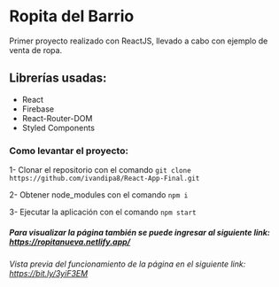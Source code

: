 # Ropita del Barrio

Primer proyecto realizado con ReactJS, llevado a cabo con ejemplo de venta de ropa.

## Librerías usadas:

- React
- Firebase
- React-Router-DOM
- Styled Components

### Como levantar el proyecto:

1- Clonar el repositorio con el comando `git clone https://github.com/ivandipa8/React-App-Final.git`

2- Obtener node_modules con el comando `npm i`

3- Ejecutar la aplicación con el comando `npm start`



##### Para visualizar la página también se puede ingresar al siguiente link: https://ropitanueva.netlify.app/



###### Vista previa del funcionamiento de la página en el siguiente link: https://bit.ly/3yiF3EM

